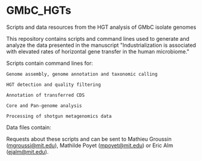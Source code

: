 # GMbC_HGTs
Scripts and data resources from the HGT analysis of GMbC isolate genomes

This repository contains scripts and command lines used to generate and analyze the data presented in the manuscript "Industrialization is associated with elevated rates of horizontal gene transfer in the human microbiome."

Scripts contain command lines for:

	Genome assembly, genome annotation and taxonomic calling
	
	HGT detection and quality filtering
	
	Annotation of transferred CDS

	Core and Pan-genome analysis

	Processing of shotgun metagenomics data

Data files contain:



Requests about these scripts and can be sent to Mathieu Groussin (mgroussi@mit.edu), Mathilde Poyet (mpoyet@mit.edu) or Eric Alm (ejalm@mit.edu).
